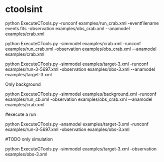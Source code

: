 # ctoolsint

python ExecuteCTools.py  -runconf examples/run_crab.xml -eventfilename events.fits -observation examples/obs_crab.xml --anamodel examples/crab.xml 

python ExecuteCTools.py -simmodel examples/crab.xml -runconf examples/run_crab.xml -observation examples/obs_crab.xml --anamodel examples/crab.xml 

python ExecuteCTools.py -simmodel examples/target-3.xml -runconf examples/run-3-5697.xml -observation examples/obs-3.xml --anamodel examples/target-3.xml

Only background

python ExecuteCTools.py -simmodel examples/background.xml -runconf examples/run_cb.xml -observation examples/obs_crab.xml --anamodel examples/crab.xml

#execute a run 

python ExecuteCTools.py -anamodel examples/target-3.xml -runconf examples/run-3-5697.xml -observation examples/obs-3.xml 

#TODO only simulation

python ExecuteCTools.py -simmodel examples/target-3.xml -observation examples/obs-3.xml 


